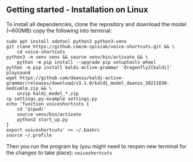 
## Getting started - Installation on Linux

To install all dependencies, clone the repository and download the model (~600MB) copy the following into terminal:
```buildoutcfg
sudo apt install xdotool python3 python3-venv
git clone https://github.com/m-spisiak/voice-shortcuts.git && \
    cd voice-shortcuts
python3 -m venv venv && source venv/bin/activate && \
    python -m pip install --upgrade pip setuptools wheel
python -m pip install kaldi-active-grammar 'dragonfly2[kaldi]' playsound
wget https://github.com/daanzu/kaldi-active-grammar/releases/download/v3.1.0/kaldi_model_daanzu_20211030-mediumlm.zip && \
    unzip kaldi_model_*.zip
cp settings.py-example settings.py
echo 'function voiceshortcuts {
    cd '$(pwd)'
    source venv/bin/activate
    python3 start_up.py
}
export voiceshortcuts' >> ~/.bashrc
source ~/.profile
```

Then you run the program by (you might need to reopen new terminal for the changes to take place):
`voiceshortcuts`
